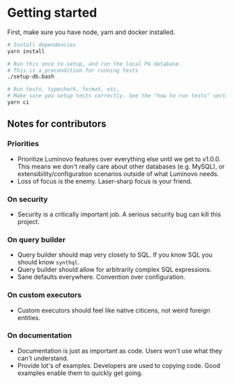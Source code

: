 # Getting started

First, make sure you have node, yarn and docker installed.

```bash
# Install dependencies
yarn install

# Run this once to setup, and run the local PG database.
# This is a precondition for running tests
./setup-db.bash

# Run tests, typecheck, format, etc.
# Make sure you setup tests correctly. See the "how to run tests" section below.
yarn ci
```

## Notes for contributors

### Priorities
- Prioritize Luminovo features over everything else until we get to v1.0.0. This means we don't really care about 
other databases (e.g. MySQL), or extensibility/configuration scenarios outside of what Luminovo needs.
- Loss of focus is the enemy. Laser-sharp focus is your friend.

### On security
- Security is a critically important job. A serious security bug can kill this project.

### On query builder
- Query builder should map very closely to SQL. If you know SQL you should know `synthql`.
- Query builder should allow for arbitrarily complex SQL expressions.
- Sane defaults everywhere. Convention over configuration.

### On custom executors
- Custom executors should feel like native citicens, not weird foreign entities.

### On documentation
- Documentation is just as important as code. Users won't use what they can't understand.
- Provide lot's of examples. Developers are used to copying code. Good examples enable them to quickly get going.